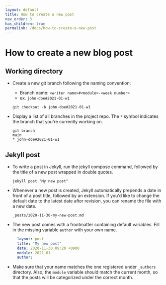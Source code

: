 ```yaml
---
layout: default
title: How to create a new post
nav_order: 3
has_children: true
permalink: /docs/how-to-create-a-new-post
---
```


# How to create a new blog post

## Working directory

- Create a new git branch following the naming convention:
  - Branch name: `<writer name>#<module>-<week number>`
  - ex. `john-doe#2021-01-w1`

  ```
  git checkout -b john-doe#2021-01-w1
  ```

- Display a list of all branches in the project repo. The `*` symbol indicates the branch that you're currently working on.
  
  ```
  git branch
  main
  * john-doe#2021-01-w1
  ```

## Jekyll post

- To write a post in Jekyll, run the jekyll compose command, followed by the title of a new post wrapped in double quotes.

  ```
  jekyll post "My new post"
  ```

- Whenever a new post is created, Jekyll automatically prepends a date in front of a post title, followed by an extension. If you'd like to change the default date to the latest date after revision, you can rename the file with a new date.

  ```
  _posts/2020-11-30-my-new-post.md
  ```

- The new post comes with a frontmatter containing default variables. Fill in the missing variable `author` with your own name.

  ```yaml
    layout: post
    title: "My new post"
    date: 2020-11-30 09:20 +0900
    module: 2021-01
    author:
  ```

- Make sure that your name matches the one registered under `_authors` directory. Also, the `module` variable should match the current month, so that the posts will be categorized under the correct month.
